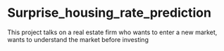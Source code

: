 # Surprise_housing_rate_prediction
This project talks on a real estate firm who wants to enter a new market, wants to understand the market before investing
